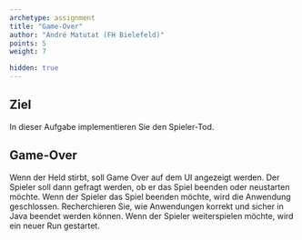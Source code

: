 ```yaml
---
archetype: assignment
title: "Game-Over"
author: "André Matutat (FH Bielefeld)"
points: 5
weight: 7

hidden: true
---
```


## Ziel

In dieser Aufgabe implementieren Sie den Spieler-Tod.

## Game-Over

Wenn der Held stirbt, soll Game Over auf dem UI angezeigt werden.
Der Spieler soll dann gefragt werden, ob er das Spiel beenden oder neustarten möchte.
Wenn der Spieler das Spiel beenden möchte, wird die Anwendung geschlossen. Recherchieren Sie, wie Anwendungen korrekt und sicher in Java beendet werden können.
Wenn der Spieler weiterspielen möchte, wird ein neuer Run gestartet.
